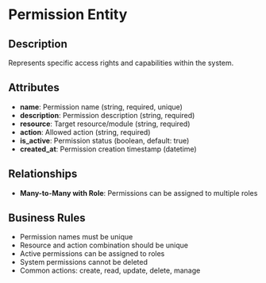 # Permission Entity

## Description
Represents specific access rights and capabilities within the system.

## Attributes
- **name**: Permission name (string, required, unique)
- **description**: Permission description (string, required)
- **resource**: Target resource/module (string, required)
- **action**: Allowed action (string, required)
- **is_active**: Permission status (boolean, default: true)
- **created_at**: Permission creation timestamp (datetime)

## Relationships
- **Many-to-Many with Role**: Permissions can be assigned to multiple roles

## Business Rules
- Permission names must be unique
- Resource and action combination should be unique
- Active permissions can be assigned to roles
- System permissions cannot be deleted
- Common actions: create, read, update, delete, manage
